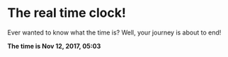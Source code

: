 # The real time clock!

Ever wanted to know what the time is? Well, your journey is about to end!

**The time is Nov 12, 2017, 05:03**